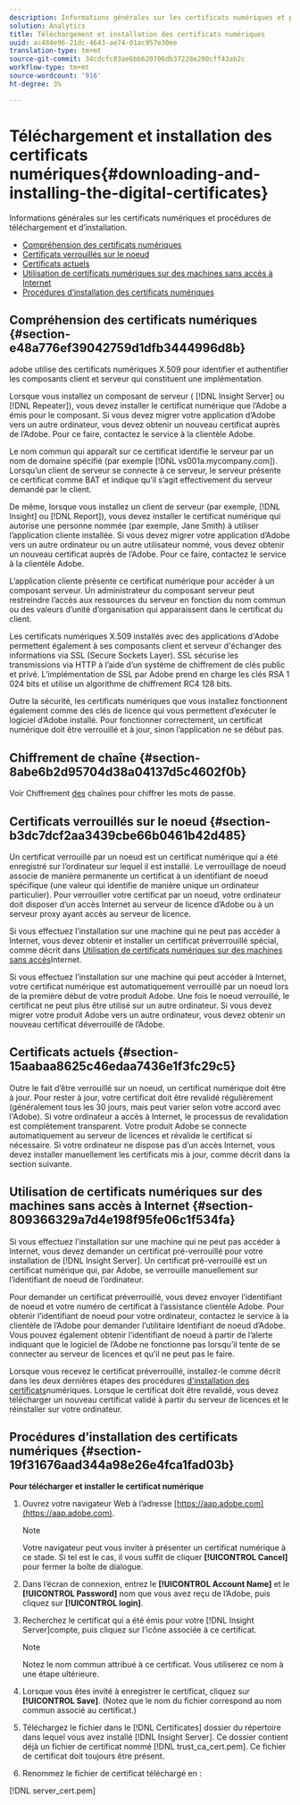 ```yaml
---
description: Informations générales sur les certificats numériques et procédures de téléchargement et d’installation.
solution: Analytics
title: Téléchargement et installation des certificats numériques
uuid: ac484e96-21dc-4643-ae74-01ac957e30ee
translation-type: tm+mt
source-git-commit: 34cdcfc83ae6bb620706db37228e200cff43ab2c
workflow-type: tm+mt
source-wordcount: '916'
ht-degree: 3%

---
```



# Téléchargement et installation des certificats numériques{#downloading-and-installing-the-digital-certificates}

Informations générales sur les certificats numériques et procédures de téléchargement et d’installation.

* [Compréhension des certificats numériques](../../../../../home/c-inst-svr/c-install-ins-svr/t-install-proc-inst-svr-dpu/c-dnld-dgtl-cert/c-dnld-dgtl-cert.md#section-e48a776ef39042759d1dfb3444996d8b)
* [Certificats verrouillés sur le noeud](../../../../../home/c-inst-svr/c-install-ins-svr/t-install-proc-inst-svr-dpu/c-dnld-dgtl-cert/c-dnld-dgtl-cert.md#section-b3dc7dcf2aa3439cbe66b0461b42d485)
* [Certificats actuels](../../../../../home/c-inst-svr/c-install-ins-svr/t-install-proc-inst-svr-dpu/c-dnld-dgtl-cert/c-dnld-dgtl-cert.md#section-15aabaa8625c46edaa7436e1f3fc29c5)
* [Utilisation de certificats numériques sur des machines sans accès à Internet](../../../../../home/c-inst-svr/c-install-ins-svr/t-install-proc-inst-svr-dpu/c-dnld-dgtl-cert/c-dnld-dgtl-cert.md#section-809366329a7d4e198f95fe06c1f534fa)
* [Procédures d’installation des certificats numériques](../../../../../home/c-inst-svr/c-install-ins-svr/t-install-proc-inst-svr-dpu/c-dnld-dgtl-cert/c-dnld-dgtl-cert.md#section-19f31676aad344a98e26e4fca1fad03b)

## Compréhension des certificats numériques {#section-e48a776ef39042759d1dfb3444996d8b}

adobe utilise des certificats numériques X.509 pour identifier et authentifier les composants client et serveur qui constituent une implémentation.

Lorsque vous installez un composant de serveur ( [!DNL Insight Server] ou [!DNL Repeater]), vous devez installer le certificat numérique que l’Adobe a émis pour le composant. Si vous devez migrer votre application d’Adobe vers un autre ordinateur, vous devez obtenir un nouveau certificat auprès de l’Adobe. Pour ce faire, contactez le service à la clientèle Adobe.

Le nom commun qui apparaît sur ce certificat identifie le serveur par un nom de domaine spécifié (par exemple [!DNL vs001a.mycompany.com]). Lorsqu’un client de serveur se connecte à ce serveur, le serveur présente ce certificat comme BAT et indique qu’il s’agit effectivement du serveur demandé par le client.

De même, lorsque vous installez un client de serveur (par exemple, [!DNL Insight] ou [!DNL Report]), vous devez installer le certificat numérique qui autorise une personne nommée (par exemple, Jane Smith) à utiliser l’application cliente installée. Si vous devez migrer votre application d’Adobe vers un autre ordinateur ou un autre utilisateur nommé, vous devez obtenir un nouveau certificat auprès de l’Adobe. Pour ce faire, contactez le service à la clientèle Adobe.

L’application cliente présente ce certificat numérique pour accéder à un composant serveur. Un administrateur du composant serveur peut restreindre l’accès aux ressources du serveur en fonction du nom commun ou des valeurs d’unité d’organisation qui apparaissent dans le certificat du client.

Les certificats numériques X.509 installés avec des applications d&#39;Adobe permettent également à ses composants client et serveur d&#39;échanger des informations via SSL (Secure Sockets Layer). SSL sécurise les transmissions via HTTP à l’aide d’un système de chiffrement de clés public et privé. L’implémentation de SSL par Adobe prend en charge les clés RSA 1 024 bits et utilise un algorithme de chiffrement RC4 128 bits.

Outre la sécurité, les certificats numériques que vous installez fonctionnent également comme des clés de licence qui vous permettent d’exécuter le logiciel d’Adobe installé. Pour fonctionner correctement, un certificat numérique doit être verrouillé et à jour, sinon l’application ne se début pas.

## Chiffrement de chaîne {#section-8abe6b2d95704d38a04137d5c4602f0b}

Voir Chiffrement [des](../../../../../home/c-inst-svr/c-install-ins-svr/t-install-proc-inst-svr-dpu/c-dnld-dgtl-cert/string-encryption.md#concept-35da0b53650a4d7e82b240ad27f6d45a) chaînes pour chiffrer les mots de passe.

## Certificats verrouillés sur le noeud {#section-b3dc7dcf2aa3439cbe66b0461b42d485}

Un certificat verrouillé par un noeud est un certificat numérique qui a été enregistré sur l’ordinateur sur lequel il est installé. Le verrouillage de noeud associe de manière permanente un certificat à un identifiant de noeud spécifique (une valeur qui identifie de manière unique un ordinateur particulier). Pour verrouiller votre certificat par un noeud, votre ordinateur doit disposer d’un accès Internet au serveur de licence d’Adobe ou à un serveur proxy ayant accès au serveur de licence.

Si vous effectuez l’installation sur une machine qui ne peut pas accéder à Internet, vous devez obtenir et installer un certificat préverrouillé spécial, comme décrit dans [Utilisation de certificats numériques sur des machines sans accès](../../../../../home/c-inst-svr/c-install-ins-svr/t-install-proc-inst-svr-dpu/c-dnld-dgtl-cert/c-dnld-dgtl-cert.md#section-809366329a7d4e198f95fe06c1f534fa)Internet.

Si vous effectuez l’installation sur une machine qui peut accéder à Internet, votre certificat numérique est automatiquement verrouillé par un noeud lors de la première début de votre produit Adobe. Une fois le noeud verrouillé, le certificat ne peut plus être utilisé sur un autre ordinateur. Si vous devez migrer votre produit Adobe vers un autre ordinateur, vous devez obtenir un nouveau certificat déverrouillé de l’Adobe.

## Certificats actuels {#section-15aabaa8625c46edaa7436e1f3fc29c5}

Outre le fait d’être verrouillé sur un noeud, un certificat numérique doit être à jour. Pour rester à jour, votre certificat doit être revalidé régulièrement (généralement tous les 30 jours, mais peut varier selon votre accord avec l&#39;Adobe). Si votre ordinateur a accès à Internet, le processus de revalidation est complètement transparent. Votre produit Adobe se connecte automatiquement au serveur de licences et révalide le certificat si nécessaire. Si votre ordinateur ne dispose pas d’un accès Internet, vous devez installer manuellement les certificats mis à jour, comme décrit dans la section suivante.

## Utilisation de certificats numériques sur des machines sans accès à Internet {#section-809366329a7d4e198f95fe06c1f534fa}

Si vous effectuez l’installation sur une machine qui ne peut pas accéder à Internet, vous devez demander un certificat pré-verrouillé pour votre installation de [!DNL Insight Server]. Un certificat pré-verrouillé est un certificat numérique qui, par Adobe, se verrouille manuellement sur l’identifiant de noeud de l’ordinateur.

Pour demander un certificat préverrouillé, vous devez envoyer l’identifiant de noeud et votre numéro de certificat à l’assistance clientèle Adobe. Pour obtenir l’identifiant de noeud pour votre ordinateur, contactez le service à la clientèle de l’Adobe pour demander l’utilitaire Identifiant de noeud d’Adobe. Vous pouvez également obtenir l’identifiant de noeud à partir de l’alerte indiquant que le logiciel de l’Adobe ne fonctionne pas lorsqu’il tente de se connecter au serveur de licences et qu’il ne peut pas le faire.

Lorsque vous recevez le certificat préverrouillé, installez-le comme décrit dans les deux dernières étapes des procédures [d&#39;installation des certificats](../../../../../home/c-inst-svr/c-install-ins-svr/t-install-proc-inst-svr-dpu/c-dnld-dgtl-cert/c-dnld-dgtl-cert.md#section-19f31676aad344a98e26e4fca1fad03b)numériques. Lorsque le certificat doit être revalidé, vous devez télécharger un nouveau certificat validé à partir du serveur de licences et le réinstaller sur votre ordinateur.

## Procédures d’installation des certificats numériques {#section-19f31676aad344a98e26e4fca1fad03b}

**Pour télécharger et installer le certificat numérique**

1. Ouvrez votre navigateur Web à l’adresse [https://aap.adobe.com](https://aap.adobe.com).

   >[!NOTE]
   >
   >Votre navigateur peut vous inviter à présenter un certificat numérique à ce stade. Si tel est le cas, il vous suffit de cliquer **[!UICONTROL Cancel]** pour fermer la boîte de dialogue.

1. Dans l’écran de connexion, entrez le **[!UICONTROL Account Name]** et le **[!UICONTROL Password]** nom que vous avez reçu de l’Adobe, puis cliquez sur **[!UICONTROL login]**.

1. Recherchez le certificat qui a été émis pour votre [!DNL Insight Server]compte, puis cliquez sur l’icône associée à ce certificat.

   >[!NOTE]
   >
   >Notez le nom commun attribué à ce certificat. Vous utiliserez ce nom à une étape ultérieure.

1. Lorsque vous êtes invité à enregistrer le certificat, cliquez sur **[!UICONTROL Save]**. (Notez que le nom du fichier correspond au nom commun associé au certificat.)
1. Téléchargez le fichier dans le [!DNL Certificates] dossier du répertoire dans lequel vous avez installé [!DNL Insight Server]. Ce dossier contient déjà un fichier de certificat nommé [!DNL trust_ca_cert.pem]. Ce fichier de certificat doit toujours être présent.

1. Renommez le fichier de certificat téléchargé en :

[!DNL server_cert.pem]


